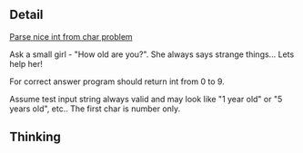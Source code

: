 ## Detail

[Parse nice int from char problem](https://www.codewars.com/kata/parse-nice-int-from-char-problem/train/haskell)

Ask a small girl - "How old are you?". She always says strange things... Lets help her!

For correct answer program should return int from 0 to 9.

Assume test input string always valid and may look like "1 year old" or "5 years old", etc.. The first char is number only.

## Thinking

